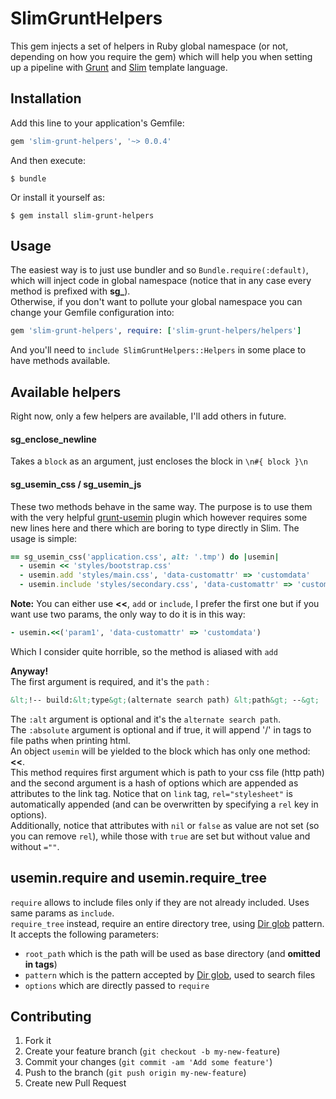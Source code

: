 # SlimGruntHelpers

This gem injects a set of helpers in Ruby global namespace (or not, depending on
how you require the gem) which will help you when setting up a pipeline with
[Grunt](http://gruntjs.com/) and [Slim](https://github.com/slim-template/slim) template language.

## Installation

Add this line to your application's Gemfile:

```ruby
gem 'slim-grunt-helpers', '~> 0.0.4'
```

And then execute:

    $ bundle

Or install it yourself as:

    $ gem install slim-grunt-helpers

## Usage

The easiest way is to just use bundler and so `Bundle.require(:default)`, which will inject code in
global namespace (notice that in any case every method is prefixed with **sg_**).  
Otherwise, if you don't want to pollute your global namespace you can change your Gemfile configuration into:

```ruby
gem 'slim-grunt-helpers', require: ['slim-grunt-helpers/helpers']
```

And you'll need to `include SlimGruntHelpers::Helpers` in some place to have methods available.

## Available helpers

Right now, only a few helpers are available, I'll add others in future.

#### sg\_enclose\_newline

Takes a `block` as an argument, just encloses the block in `\n#{ block }\n`

#### sg\_usemin\_css / sg\_usemin\_js

These two methods behave in the same way. The purpose is to use them with the very helpful
[grunt-usemin](https://github.com/yeoman/grunt-usemin) plugin which however requires some new lines here and
there which are boring to type directly in Slim. The usage is simple:

```ruby
== sg_usemin_css('application.css', alt: '.tmp') do |usemin|
  - usemin << 'styles/bootstrap.css'
  - usemin.add 'styles/main.css', 'data-customattr' => 'customdata'
  - usemin.include 'styles/secondary.css', 'data-customattr' => 'customdata'
```

**Note:** You can either use **&lt;&lt;**, `add` or `include`, I prefer the first one but if you want use two params,
the only way to do it is in this way:
```ruby
- usemin.<<('param1', 'data-customattr' => 'customdata')
```
Which I consider quite horrible, so the method is aliased with `add`

**Anyway!**  
The first argument is required, and it's the `path` :

```html
&lt;!-- build:&lt;type&gt;(alternate search path) &lt;path&gt; --&gt;
```

The `:alt` argument is optional and it's the `alternate search path`.  
The `:absolute` argument is optional and if true, it will append '/' in tags to file paths when printing html.  
An object `usemin` will be yielded to the block which has only one method: **&lt;&lt;**.  
This method requires first argument which is path to your css file (http path) and the second argument is a
hash of options which are appended as attributes to the link tag. Notice that on `link` tag,
`rel="stylesheet"` is automatically appended (and can be overwritten by specifying a `rel` key in options).  
Additionally, notice that attributes with `nil` or `false` as value are not set (so you can remove `rel`), while those with `true` are set but without value and without `=""`.

## usemin.require and usemin.require_tree
`require` allows to include files only if they are not already included. Uses same params as `include`.  
`require_tree` instead, require an entire directory tree, using [Dir glob](http://ruby-doc.org/core-1.9.3/Dir.html#method-c-glob) pattern. It accepts the following parameters:

- `root_path` which is the path will be used as base directory (and **omitted in tags**)
- `pattern` which is the pattern accepted by [Dir glob](http://ruby-doc.org/core-1.9.3/Dir.html#method-c-glob), used to search files
- `options` which are directly passed to `require`

## Contributing

1. Fork it
2. Create your feature branch (`git checkout -b my-new-feature`)
3. Commit your changes (`git commit -am 'Add some feature'`)
4. Push to the branch (`git push origin my-new-feature`)
5. Create new Pull Request
